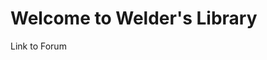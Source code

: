<html>
<head>
<title> <b>Welder's Library</b> </title>
</head>
<body> 
<h1> Welcome to Welder's Library </h1>
<p>
Link to Forum
</p>
</body>
</html>

